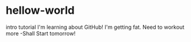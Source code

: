 # hellow-world
intro tutorial
I'm learning about GitHub!
I'm getting fat.  Need to workout more -Shall Start tomorrow!
